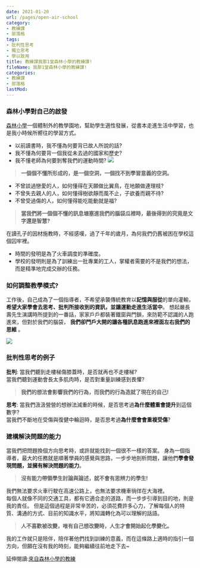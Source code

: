 ```yaml
---
date: 2021-01-20
url: /pages/open-air-school
category:
- 教練課
- 部落格
tags:
- 批判性思考
- 獨立思考
- 學以致用
title: 教練課我那1堂森林小學的教練課!
fileName: 我那1堂森林小學的教練課!
categories:
- 教練課
- 部落格
lastMod: 
---
```

### 森林小學對自己的啟發


[森林小學](https://zh.wikipedia.org/wiki/%E6%A3%AE%E6%9E%97%E5%B0%8F%E5%AD%B8)一個體制外的教學園地，幫助學生適性發展，從書本走進生活中學習，也是我小時候所嚮往的學習方式。  
* 以前讀書時，我不懂為何要背已故人所說的話?
* 我不懂為何要背一個我從未去過的國家和歷史?
* 我不懂老師為何要剝奪我們的運動時間?
![](https://cdn.jsdelivr.net/gh/xiang0805/blogimage@main/img/我那1堂森林小學的教練課(1).jpg)

>**一個個不懂所形成的，是一個空洞，一個找不到學習意義的空洞。**

* 不曾談過戀愛的人，如何懂得在天願做比翼鳥，在地願做連理枝?  
* 不曾失去親人的人，如何懂得樹欲靜而風不止，子欲養而親不待?  
* 不曾受過傷的人，如何懂得能吃能動就是福?

>**當我們將一個個不懂的訊息塘塞進我們的腦袋瓜裡時，最後得到的究竟是文字還是智慧?**

在讀孔子的因材施教時，不經感嘆，過了千年的歲月，為何我們仍舊被困在學校這個囚牢裡。
* 時間的發明是為了火車調度的準確度。  
* 學校的發明則是為了訓練出一批專業的工人，掌權者需要的不是我們的想法，而是精準地完成交辦的任務。

### 如何調整教學模式?


工作後，自己成為了一個指導者，不希望承襲傳統教育以**記憶與服從**的單向灌輸，**希望大家學會去思考、批判所接收到的資訊，並讓運動走進生活當中**。
想起嚴長壽先生演講時所提到的一番話，家家戶戶都裝著鐵窗與門鎖，來防範不認識的人跑進來，但對於我們的腦袋，  **我們卻門戶大開的讓各種訊息跑進來裡面左右我們的思維**  。

![](https://cdn.jsdelivr.net/gh/xiang0805/blogimage@main/img/我那1堂森林小學的教練課(2).jpg)

### 批判性思考的例子


**批判**:
當我們聽到走樓梯傷膝蓋時，是否就再也不走樓梯?  
當我們聽到運動會長太多肌肉時，是否對重量訓練感到畏懼?
> **我們的想法會影響我們的行為，而我們的行為造就了現在的自己!**

**思考**:
當我們汲汲營營的想辦法減重的時候，是否思考過**為什麼體重會提升**到這個數字?  
當我們不斷地在受傷與復健中輪迴時，是否思考過**為什麼會會重複受傷**?

### 建構解決問題的能力

當我們把問題換個方向思考時，或許就能找到一個很不一樣的答案。
身為一個指導者，最大的任務就是順著學員的感覺與思路，一步步地剖析問題，讓他們**學會發現問題，並擁有解決問題的能力**。

> **沒有能力帶領學生討論與論述，就不會有思辨力的學生!**

我們無法要求火車行駛在高速公路上，也無法要求機車徜徉在大海裡。  
每個人就像不同的交通工具，都有它適合走的道路，而一步步引導到目的地，則是我的責任。
但是這個過程是非常辛苦的，必須花費許多心力，了解每個人的特質、溝通的方式、目前的知識水平，將知識轉化為可以理解的話語。
> **人不喜歡被改變，唯有自己想改變時，人生才會開始起化學變化。**

我的工作就只是陪伴，陪伴著他們找到訓練的意義，而在這條路上適時的指引一個方向，但願在沒有我的時刻，能夠繼續往前地走下去~

延伸閱讀:[來自森林小學的教練](https://turn2u.pixnet.net/blog/post/66596409)
